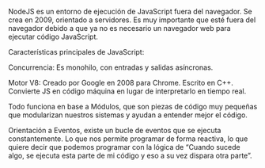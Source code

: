 NodeJS es un entorno de ejecución de JavaScript fuera del navegador. Se crea en 2009, orientado a servidores. Es muy importante que esté fuera del navegador debido a que ya no es necesario un navegador web para ejecutar código JavaScript.

Características principales de JavaScript:

Concurrencia: Es monohilo, con entradas y salidas asíncronas.

Motor V8: Creado por Google en 2008 para Chrome. Escrito en C++. Convierte JS en código máquina en lugar de interpretarlo en tiempo real.

Todo funciona en base a Módulos, que son piezas de código muy pequeñas que modularizan nuestros sistemas y ayudan a entender mejor el código.

Orientación a Eventos, existe un bucle de eventos que se ejecuta constantemente. Lo que nos permite programar de forma reactiva, lo que quiere decir que podemos programar con la lógica de “Cuando sucede algo, se ejecuta esta parte de mi código y eso a su vez dispara otra parte”.